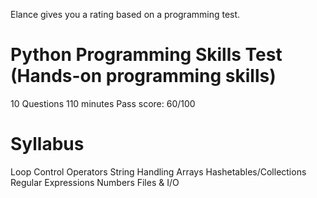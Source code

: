 Elance gives you a rating based on a programming test.


Python Programming Skills Test (Hands-on programming skills)
============================================================

10 Questions
110 minutes
Pass score: 60/100


Syllabus
=============
Loop Control
Operators
String Handling
Arrays
Hashetables/Collections
Regular Expressions
Numbers
Files & I/O
